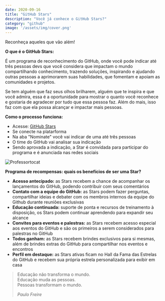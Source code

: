 ```yaml
---
date: 2020-09-16
title: "GitHub Stars"
description: "Você já conhece o GitHub Stars?"
category: "github"
image: '/assets/img/cover.png'
---
```


Reconheça aqueles que vão além!

**O que é o GitHub Stars:**

É um programa de reconhecimento do GitHub, onde você pode indicar até três pessoas devs que você considera que impactam o mundo compartilhando conhecimento, trazendo soluções, inspirando e ajudando outras pessoas a aprimorarem suas habilidades, que fomentam e apoiam as comunidades e projetos.

Se tem alguém que faz seus olhos brilharem, alguém que te inspira e que você admira, essa é a oportunidade para mostrar o quanto você reconhece e gostaria de agradecer por tudo que essa pessoa faz. Além do mais, isso faz com que ela possa alcançar e impactar mais pessoas.

**Como o processo funciona:**
- Acesse: <a href="https://stars.github.com/" target="_blank" rel="noopener noreferrer">GitHub Stars</a>
- Se conecte na platarforma
- Na aba "Nominate" você vai indicar de uma até três pessoas
- O time do GitHub vai analisar sua indicação
- Sendo aprovada a indicação, a Star é convidada para participar do programa e é anunciada nas redes sociais

<div class="smallSize">

![Professortocat](/assets/img/Professortocat.png)

</div>

**Programa de recompensas: quais os benefícios de ser uma Star?**

- **Acesso antecipado:** as Stars recebem a chance de acompanhar os lançamentos do GitHub, podendo contribuir com seus comentários
- **Contato com a equipe do GitHub:** as Stars podem fazer perguntas, compartilhar ideias e debater com os membros internos da equipe do Github durante reuniões exclusivas
- **Educação continuada:** suporte de ponta e recursos de treinamento à disposição, os Stars podem continuar aprendendo para expandir seu alcance  
- **Convites para eventos e palestras:** as Stars recebem acesso especial aos eventos do GitHub e são os primeiros a serem considerados para palestras no GitHub
- **Todos ganham:** as Stars recebem brindes exclusivos para si mesmas, além de brindes extras do GitHub para compartilhar nos eventos e encontros
- **Perfil em destaque:** as Stars ativas ficam no Hall da Fama das Estrelas do GitHub e recebem sua própria estrela personalizada para exibir em casa


<blockquote>  
  <p>Educação não transforma o mundo.<br>Educação muda as pessoas.<br>Pessoas transformam o mundo.</p>
  <cite>Paulo Freire</cite>
</blockquote>
